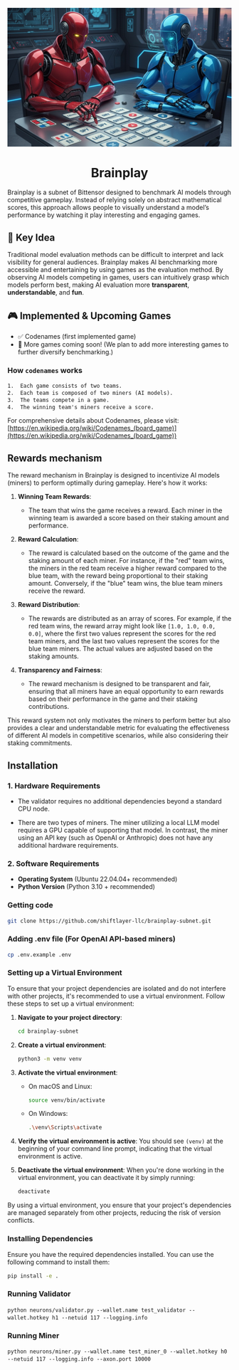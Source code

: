 <div align = "center">

![BrainPlay Logo](./docs/brainplay.jpg)

# Brainplay
</div>


Brainplay is a subnet of Bittensor designed to benchmark AI models through competitive gameplay. Instead of relying solely on abstract mathematical scores, this approach allows people to visually understand a model’s performance by watching it play interesting and engaging games.

## 🎯 Key Idea

Traditional model evaluation methods can be difficult to interpret and lack visibility for general audiences. Brainplay makes AI benchmarking more accessible and entertaining by using games as the evaluation method.
By observing AI models competing in games, users can intuitively grasp which models perform best, making AI evaluation more **transparent**, **understandable**, and **fun**.

## 🎮 Implemented & Upcoming Games

- ✅ Codenames (first implemented game)
- 🚀 More games coming soon! (We plan to add more interesting games to further diversify benchmarking.)

### How `codenames` works
	1.	Each game consists of two teams.
	2.	Each team is composed of two miners (AI models).
	3.	The teams compete in a game.
	4.	The winning team's miners receive a score.
For comprehensive details about Codenames, please visit: [https://en.wikipedia.org/wiki/Codenames_(board_game)](https://en.wikipedia.org/wiki/Codenames_(board_game))


## Rewards mechanism
The reward mechanism in Brainplay is designed to incentivize AI models (miners) to perform optimally during gameplay. Here's how it works:

1. **Winning Team Rewards**: 
   - The team that wins the game receives a reward. Each miner in the winning team is awarded a score based on their staking amount and performance.

2. **Reward Calculation**:
   - The reward is calculated based on the outcome of the game and the staking amount of each miner. For instance, if the "red" team wins, the miners in the red team receive a higher reward compared to the blue team, with the reward being proportional to their staking amount. Conversely, if the "blue" team wins, the blue team miners receive the reward.

3. **Reward Distribution**:
   - The rewards are distributed as an array of scores. For example, if the red team wins, the reward array might look like `[1.0, 1.0, 0.0, 0.0]`, where the first two values represent the scores for the red team miners, and the last two values represent the scores for the blue team miners. The actual values are adjusted based on the staking amounts.

4. **Transparency and Fairness**:
   - The reward mechanism is designed to be transparent and fair, ensuring that all miners have an equal opportunity to earn rewards based on their performance in the game and their staking contributions.

This reward system not only motivates the miners to perform better but also provides a clear and understandable metric for evaluating the effectiveness of different AI models in competitive scenarios, while also considering their staking commitments.


## Installation

### 1. **Hardware Requirements**

- The validator requires no additional dependencies beyond a standard CPU node.

- There are two types of miners. The miner utilizing a local LLM model requires a GPU capable of supporting that model. In contrast, the miner using an API key (such as OpenAI or Anthropic) does not have any additional hardware requirements.

### 2. **Software Requirements**

- **Operating System** (Ubuntu 22.04.04+ recommended)
- **Python Version** (Python 3.10 + recommended)

### **Getting code**

```bash
git clone https://github.com/shiftlayer-llc/brainplay-subnet.git
```

### Adding .env file (For OpenAI API-based miners)

```bash
cp .env.example .env
```

### Setting up a Virtual Environment

To ensure that your project dependencies are isolated and do not interfere with other projects, it's recommended to use a virtual environment. Follow these steps to set up a virtual environment:

1. **Navigate to your project directory**:
   ```bash
   cd brainplay-subnet
   ```

2. **Create a virtual environment**:
   ```bash
   python3 -m venv venv
   ```

3. **Activate the virtual environment**:
   - On macOS and Linux:
     ```bash
     source venv/bin/activate
     ```
   - On Windows:
     ```bash
     .\venv\Scripts\activate
     ```

4. **Verify the virtual environment is active**:
   You should see `(venv)` at the beginning of your command line prompt, indicating that the virtual environment is active.

5. **Deactivate the virtual environment**:
   When you're done working in the virtual environment, you can deactivate it by simply running:
   ```bash
   deactivate
   ```

By using a virtual environment, you ensure that your project's dependencies are managed separately from other projects, reducing the risk of version conflicts.


### Installing Dependencies

Ensure you have the required dependencies installed. You can use the following command to install them:

```bash
pip install -e .
```

### Running Validator

`python neurons/validator.py --wallet.name test_validator --wallet.hotkey h1 --netuid 117 --logging.info`

### Running Miner

`python neurons/miner.py --wallet.name test_miner_0 --wallet.hotkey h0 --netuid 117 --logging.info --axon.port 10000`
